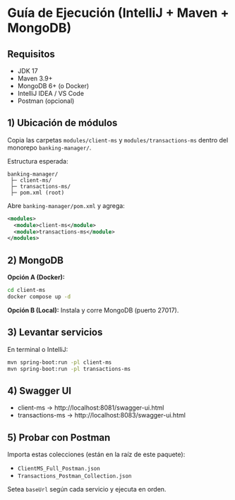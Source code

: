 # Guía de Ejecución (IntelliJ + Maven + MongoDB)

## Requisitos
- JDK 17
- Maven 3.9+
- MongoDB 6+ (o Docker)
- IntelliJ IDEA / VS Code
- Postman (opcional)

## 1) Ubicación de módulos
Copia las carpetas `modules/client-ms` y `modules/transactions-ms` dentro del monorepo `banking-manager/`.

Estructura esperada:
```
banking-manager/
 ├─ client-ms/
 ├─ transactions-ms/
 ├─ pom.xml (root)
```
Abre `banking-manager/pom.xml` y agrega:
```xml
<modules>
  <module>client-ms</module>
  <module>transactions-ms</module>
</modules>
```

## 2) MongoDB
**Opción A (Docker):**
```bash
cd client-ms
docker compose up -d
```
**Opción B (Local):**
Instala y corre MongoDB (puerto 27017).

## 3) Levantar servicios
En terminal o IntelliJ:
```bash
mvn spring-boot:run -pl client-ms
mvn spring-boot:run -pl transactions-ms
```

## 4) Swagger UI
- client-ms → http://localhost:8081/swagger-ui.html
- transactions-ms → http://localhost:8083/swagger-ui.html

## 5) Probar con Postman
Importa estas colecciones (están en la raíz de este paquete):
- `ClientMS_Full_Postman.json`
- `Transactions_Postman_Collection.json`

Setea `baseUrl` según cada servicio y ejecuta en orden.
